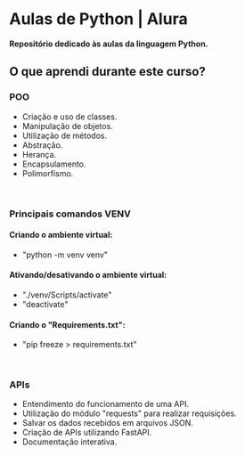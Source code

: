 # Aulas de Python | Alura
**Repositório dedicado às aulas da linguagem Python.**
<br/>

## O que aprendi durante este curso?
### POO
-  Criação e uso de classes.
-  Manipulação de objetos.
-  Utilização de métodos.
-  Abstração.
-  Herança.
-  Encapsulamento.
-  Polimorfismo.
<br/>

### Principais comandos VENV
#### Criando o ambiente virtual:
- "python -m venv venv"
#### Ativando/desativando o ambiente virtual:
- "./venv/Scripts/activate"
-  "deactivate"
#### Criando o "Requirements.txt":
- "pip freeze > requirements.txt"
<br/>

### APIs
- Entendimento do funcionamento de uma API.
- Utilização do módulo "requests" para realizar requisições.
- Salvar os dados recebidos em arquivos JSON.
- Criação de APIs utilizando FastAPI.
- Documentação interativa.
